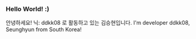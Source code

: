 ### Hello World! :)

안녕하세요! 닉: ddkk08 로 활동하고 있는 김승현입니다.
I'm developer ddkk08, Seunghyun from South Korea!
